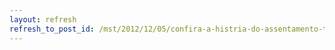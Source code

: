 ```yaml
---
layout: refresh
refresh_to_post_id: /mst/2012/12/05/confira-a-histria-do-assentamento-terra-vista-contada-pelos-assentados
---
```

